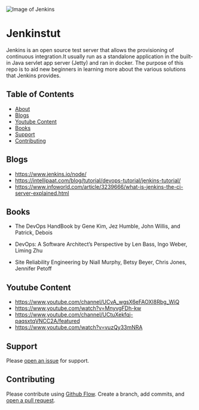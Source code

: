 ![Image of Jenkins](https://upload.wikimedia.org/wikipedia/commons/thumb/e/e3/Jenkins_logo_with_title.svg/799px-Jenkins_logo_with_title.svg.png)


# Jenkinstut

Jenkins is an open source test server that allows the provisioning of continuous integration.It usually run as a standalone application in the built-in Java servlet app server (Jetty) and ran in docker. The purpose of this repo is to aid new beginners in learning more about the various solutions that Jenkins provides.


## Table of Contents

- [About](#About)
- [Blogs](#Blogs)
- [Youtube Content](#YoutubeContent)
- [Books](#Books)
- [Support](#support)
- [Contributing](#contributing)

## Blogs

- https://www.jenkins.io/node/
- https://intellipaat.com/blog/tutorial/devops-tutorial/jenkins-tutorial/
- https://www.infoworld.com/article/3239666/what-is-jenkins-the-ci-server-explained.html



## Books

- The DevOps HandBook
by Gene Kim, Jez Humble, John Willis, and Patrick, Debois 

- DevOps: A Software Architect’s Perspective
by Len Bass, Ingo Weber, Liming Zhu

- Site Reliability Engineering
by Niall Murphy, Betsy Beyer, Chris Jones, Jennifer Petoff 

## Youtube Content

- https://www.youtube.com/channel/UCvA_wgsX6eFAOXI8Rbg_WiQ
- https://www.youtube.com/watch?v=MnyvgFDh-kw
- https://www.youtube.com/channel/UCtuXekfqj-paqsxtqVNCC2A/featured
- https://www.youtube.com/watch?v=vuzQy33mNRA


## Support

Please [open an issue](https://github.com/fraction/readme-boilerplate/issues/new) for support.

## Contributing

Please contribute using [Github Flow](https://guides.github.com/introduction/flow/). Create a branch, add commits, and [open a pull request](https://github.com/fraction/readme-boilerplate/compare/).
